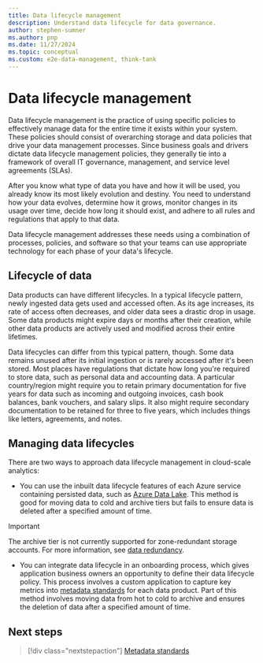```yaml
---
title: Data lifecycle management
description: Understand data lifecycle for data governance.
author: stephen-sumner
ms.author: pnp
ms.date: 11/27/2024
ms.topic: conceptual
ms.custom: e2e-data-management, think-tank
---
```


# Data lifecycle management

Data lifecycle management is the practice of using specific policies to effectively manage data for the entire time it exists within your system. These policies should consist of overarching storage and data policies that drive your data management processes. Since business goals and drivers dictate data lifecycle management policies, they generally tie into a framework of overall IT governance, management, and service level agreements (SLAs).

After you know what type of data you have and how it will be used, you already know its most likely evolution and destiny. You need to understand how your data evolves, determine how it grows, monitor changes in its usage over time, decide how long it should exist, and adhere to all rules and regulations that apply to that data.

Data lifecycle management addresses these needs using a combination of processes, policies, and software so that your teams can use appropriate technology for each phase of your data's lifecycle.

## Lifecycle of data

Data products can have different lifecycles. In a typical lifecycle pattern, newly ingested data gets used and accessed often. As its age increases, its rate of access often decreases, and older data sees a drastic drop in usage. Some data products might expire days or months after their creation, while other data products are actively used and modified across their entire lifetimes.

Data lifecycles can differ from this typical pattern, though. Some data remains unused after its initial ingestion or is rarely accessed after it's been stored. Most places have regulations that dictate how long you're required to store data, such as personal data and accounting data. A particular country/region might require you to retain primary documentation for five years for data such as incoming and outgoing invoices, cash book balances, bank vouchers, and salary slips. It also might require secondary documentation to be retained for three to five years, which includes things like letters, agreements, and notes.

## Managing data lifecycles

There are two ways to approach data lifecycle management in cloud-scale analytics:

- You can use the inbuilt data lifecycle features of each Azure service containing persisted data, such as [Azure Data Lake](/azure/storage/blobs/lifecycle-management-overview). This method is good for moving data to cold and archive tiers but fails to ensure data is deleted after a specified amount of time.

> [!IMPORTANT]
> The archive tier is not currently supported for zone-redundant storage accounts. For more information, see [data redundancy](/azure/storage/common/storage-redundancy).

- You can integrate data lifecycle in an onboarding process, which gives application business owners an opportunity to define their data lifecycle policy. This process involves a custom application to capture key metrics into [metadata standards](govern-metadata-standards.md) for each data product. Part of this method involves moving data from hot to cold to archive and ensures the deletion of data after a specified amount of time.

## Next steps

> [!div class="nextstepaction"]
> [Metadata standards](govern-metadata-standards.md)